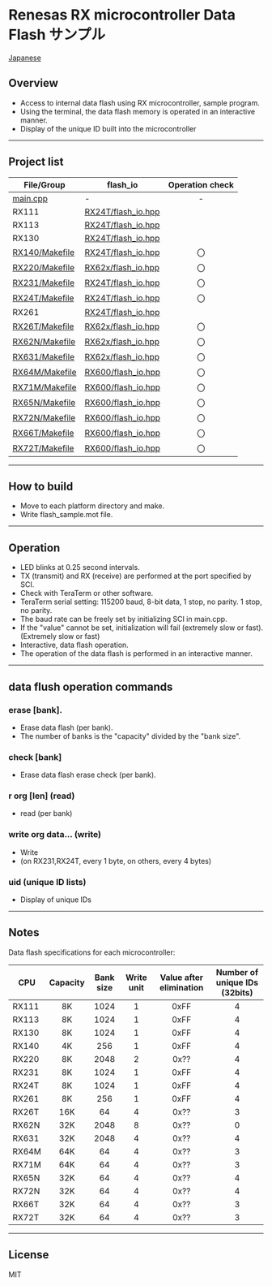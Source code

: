Renesas RX microcontroller Data Flash サンプル
=========

[Japanese](READMEja.md)

## Overview
- Access to internal data flash using RX microcontroller, sample program.
- Using the terminal, the data flash memory is operated in an interactive manner.
- Display of the unique ID built into the microcontroller
---
   
## Project list
|File/Group|flash_io|Operation check|
|---|---|:-:|
|[main.cpp](main.cpp)|-|-|
|RX111|[RX24T/flash_io.hpp](../RX24T/flash_io.hpp)||
|RX113|[RX24T/flash_io.hpp](../RX24T/flash_io.hpp)||
|RX130|[RX24T/flash_io.hpp](../RX24T/flash_io.hpp)||
|[RX140/Makefile](RX140/Makefile)|[RX24T/flash_io.hpp](../RX24T/flash_io.hpp)|〇|
|[RX220/Makefile](RX220/Makefile)|[RX62x/flash_io.hpp](../RX62x/flash_io.hpp)|〇|
|[RX231/Makefile](RX231/Makefile)|[RX24T/flash_io.hpp](../RX24T/flash_io.hpp)|〇|
|[RX24T/Makefile](RX24T/Makefile)|[RX24T/flash_io.hpp](../RX24T/flash_io.hpp)|〇|
|RX261|[RX24T/flash_io.hpp](../RX24T/flash_io.hpp)||
|[RX26T/Makefile](RX26T/Makefile)|[RX62x/flash_io.hpp](../RX62x/flash_io.hpp)|〇|
|[RX62N/Makefile](RX62N/Makefile)|[RX62x/flash_io.hpp](../RX62x/flash_io.hpp)|〇|
|[RX631/Makefile](RX631/Makefile)|[RX62x/flash_io.hpp](../RX62x/flash_io.hpp)|〇|
|[RX64M/Makefile](RX64M/Makefile)|[RX600/flash_io.hpp](../RX600/flash_io.hpp)|〇|
|[RX71M/Makefile](RX71M/Makefile)|[RX600/flash_io.hpp](../RX600/flash_io.hpp)|〇|
|[RX65N/Makefile](RX65N/Makefile)|[RX600/flash_io.hpp](../RX600/flash_io.hpp)|〇|
|[RX72N/Makefile](RX72N/Makefile)|[RX600/flash_io.hpp](../RX600/flash_io.hpp)|〇|
|[RX66T/Makefile](RX66T/Makefile)|[RX600/flash_io.hpp](../RX600/flash_io.hpp)|〇|
|[RX72T/Makefile](RX72T/Makefile)|[RX600/flash_io.hpp](../RX600/flash_io.hpp)|〇|

---
   
## How to build
 - Move to each platform directory and make.
 - Write flash_sample.mot file.

--- 
   
## Operation
 - LED blinks at 0.25 second intervals.
 - TX (transmit) and RX (receive) are performed at the port specified by SCI.
 - Check with TeraTerm or other software.
 - TeraTerm serial setting: 115200 baud, 8-bit data, 1 stop, no parity. 1 stop, no parity.
 - The baud rate can be freely set by initializing SCI in main.cpp.
 - If the "value" cannot be set, initialization will fail (extremely slow or fast). (Extremely slow or fast)
 - Interactive, data flash operation.
 - The operation of the data flash is performed in an interactive manner.

---
   
## data flush operation commands

### erase [bank]. 
- Erase data flash (per bank).
- The number of banks is the "capacity" divided by the "bank size".

### check [bank]
- Erase data flash erase check (per bank).

### r org [len] (read)
- read (per bank)

### write org data... (write)
- Write
- (on RX231,RX24T, every 1 byte, on others, every 4 bytes)

### uid (unique ID lists)
- Display of unique IDs

---

## Notes

Data flash specifications for each microcontroller:

|CPU|Capacity|Bank size|Write unit|Value after elimination|Number of unique IDs (32bits)|
|---|:--:|:-:|:-:|:-:|:-:|
|RX111|8K|1024|1|0xFF|4|
|RX113|8K|1024|1|0xFF|4|
|RX130|8K|1024|1|0xFF|4|
|RX140|4K|256|1|0xFF|4|
|RX220|8K|2048|2|0x??|4|
|RX231|8K|1024|1|0xFF|4|
|RX24T|8K|1024|1|0xFF|4|
|RX261|8K|256|1|0xFF|4|
|RX26T|16K|64|4|0x??|3|
|RX62N|32K|2048|8|0x??|0|
|RX631|32K|2048|4|0x??|4|
|RX64M|64K|64|4|0x??|3|
|RX71M|64K|64|4|0x??|3|
|RX65N|32K|64|4|0x??|4|
|RX72N|32K|64|4|0x??|4|
|RX66T|32K|64|4|0x??|3|
|RX72T|32K|64|4|0x??|3|

-----
   
License
----

MIT
